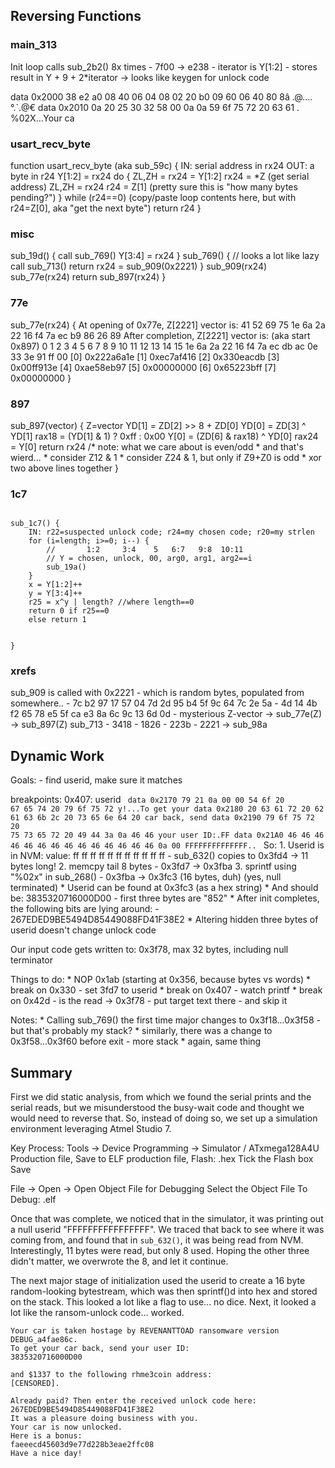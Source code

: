 
## Reversing Functions
### main_313
Init loop calls sub_2b2() 8x times
	- 7f00 -> e238
	- iterator is Y[1:2]
	- stores result in Y + 9 + 2*iterator
	-> looks like keygen for unlock code

data 0x2000  38 e2 a0 08 40 06 04 08 02 20 b0 09 60 06 40 80  8â .@.... °.`.@€
data 0x2010  0a 20 25 30 32 58 00 0a 0a 59 6f 75 72 20 63 61  . %02X...Your ca

### usart_recv_byte
function usart_recv_byte (aka sub_59c) {
	IN: serial address in rx24
	OUT: a byte in r24
	Y[1:2] = rx24
	do {
		ZL,ZH = rx24 = Y[1:2]
		rx24 = *Z (get serial address)
		ZL,ZH = rx24
		r24 = Z[1] (pretty sure this is "how many bytes pending?")
	} while (r24==0)
	(copy/paste loop contents here, but with r24=Z[0], aka "get the next byte")
	return r24
}

### misc
sub_19d() {
	call sub_769()
	Y[3:4] = rx24
}
sub_769() {
	// looks a lot like 
	lazy call sub_713()
	return rx24 = sub_909(0x2221)
}
sub_909(rx24)
	sub_77e(rx24)
	return sub_897(rx24)
}

### 77e
sub_77e(rx24) {
	At opening of 0x77e, Z[2221] vector is:
		41 52 69 75 1e 6a 2a 22 16 f4 7a ec b9 86 26 89
	After completion, Z[2221] vector is: (aka start 0x897)
		 0  1  2  3  4  5  6  7  8  9 10 11 12 13 14 15
		1e 6a 2a 22 16 f4 7a ec db ac 0e 33 3e 91 ff 00
		[0]	0x222a6a1e
		[1]	0xec7af416
		[2]	0x330eacdb
		[3]	0x00ff913e
		[4]	0xae58eb97
		[5]	0x00000000
		[6]	0x65223bff
		[7]	0x00000000
}

### 897
sub_897(vector) {
	Z=vector
	YD[1] = ZD[2] >> 8 + ZD[0]
	YD[0] = ZD[3] ^ YD[1]
	rax18 = (YD[1] & 1) ? 0xff : 0x00
	Y[0] = (ZD[6] & rax18) ^ YD[0]
	rax24 = Y[0]
	return rx24
	/* note: what we care about is even/odd
	 * and that's wierd...
	 * consider Z12 & 1
	 * consider Z24 & 1, but only if Z9+Z0 is odd
	 * xor two above lines together
}

### 1c7
<code c>
sub_1c7() {
	IN: r22=suspected unlock code; r24=my chosen code; r20=my strlen
	for (i=length; i>=0; i--) {
	    //       1:2     3:4    5   6:7   9:8  10:11
		// Y = chosen, unlock, 00, arg0, arg1, arg2==i
		sub_19a()
	}
	x = Y[1:2]++
	y = Y[3:4]++
	r25 = x^y | length? //where length==0
	return 0 if r25==0
	else return 1



}
</code>

### xrefs
sub_909 is called with 0x2221
	- which is random bytes, populated from somewhere..
	- 7c b2 97 17 57 04 7d 2d 95 b4 5f 9c 64 7c 2e 5a
	- 4d 14 4b f2 65 78 e5 5f ca e3 8a 6c 9c 13 6d 0d
	- mysterious Z-vector
	-> sub_77e(Z)
	-> sub_897(Z)
sub_713
	- 3418
	- 1826
	- 223b
	- 2221
	-> sub_98a

## Dynamic Work
Goals:
	- find userid, make sure it matches

breakpoints:
	0x407: userid
<code>
data 0x2170  79 21 0a 00 00 54 6f 20 67 65 74 20 79 6f 75 72  y!...To get your
data 0x2180  20 63 61 72 20 62 61 63 6b 2c 20 73 65 6e 64 20   car back, send 
data 0x2190  79 6f 75 72 20 75 73 65 72 20 49 44 3a 0a 46 46  your user ID:.FF
data 0x21A0  46 46 46 46 46 46 46 46 46 46 46 46 46 46 0a 00  FFFFFFFFFFFFFF..
</code>
So:
	1. Userid is in NVM: value: ff ff ff ff ff ff ff ff ff ff ff
		- sub_632() copies to 0x3fd4
		-> 11 bytes long!
	2. memcpy tail 8 bytes
		- 0x3fd7 -> 0x3fba
	3. sprintf using "%02x" in sub_268()
		- 0x3fba -> 0x3fc3 (16 bytes, duh) (yes, null terminated)
	* Userid can be found at 0x3fc3 (as a hex string)
	* And should be: 3835320716000D00
		- first three bytes are "852"
	* After init completes, the following bits are lying around:
		- 267EDED9BE5494D85449088FD41F38E2
	* Altering hidden three bytes of userid doesn't change unlock code

Our input code gets written to:
	0x3f78, max 32 bytes, including null terminator

Things to do:
	* NOP 0x1ab (starting at 0x356, because bytes vs words)
	* break on 0x330
		- set  3fd7 to userid
	* break on 0x407
		- watch printf
	* break on 0x42d
		- is the read -> 0x3f78
		- put target text there
		- and skip it

Notes:
	* Calling sub_769() the first time major changes to 0x3f18...0x3f58
		- but that's probably my stack?
	* similarly, there was a change to 0x3f58...0x3f60 before exit
		- more stack
	* again, same thing

## Summary
First we did static analysis, from which we found the serial prints and the serial reads, but we misunderstood the busy-wait code and thought we would need to reverse that. So, instead of doing so, we set up a simulation environment leveraging Atmel Studio 7.

Key Process:
Tools -> Device Programming -> Simulator / ATxmega128A4U
Production file, Save to ELF production file, Flash: <target>.hex
Tick the Flash box
Save

File -> Open -> Open Object File for Debugging
Select the Object File To Debug: <target>.elf

Once that was complete, we noticed that in the simulator, it was printing out a null userid "FFFFFFFFFFFFFFFF". We traced that back to see where it was coming from, and found that in `sub_632()`, it was being read from NVM. Interestingly, 11 bytes were read, but only 8 used. Hoping the other three didn't matter, we overwrote the 8, and let it continue.

The next major stage of initialization used the userid to create a 16 byte random-looking bytestream, which was then sprintf()d into hex and stored on the stack. This looked a lot like a flag to use... no dice. Next, it looked a lot like the ransom-unlock code... worked.

```
Your car is taken hostage by REVENANTTOAD ransomware version DEBUG_a4fae86c.
To get your car back, send your user ID:
3835320716000D00

and $1337 to the following rhme3coin address:
[CENSORED].

Already paid? Then enter the received unlock code here:
267EDED9BE5494D85449088FD41F38E2
It was a pleasure doing business with you.
Your car is now unlocked.
Here is a bonus:
faeeecd45603d9e77d228b3eae2ffc08
Have a nice day!
```

